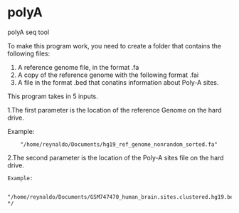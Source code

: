 polyA
=====

polyA seq tool


To make this program work, you need to create a folder that contains the following files:
 
1. A reference genome file, in the format .fa
2. A copy of the reference genome with the following format .fai
3. A file in the format .bed that conatins information about Poly-A sites.
 
This program takes in 5 inputs.

1.The first parameter is the location of the reference Genome on the hard drive.
  	
   Example:
   
 		"/home/reynaldo/Documents/hg19_ref_genome_nonrandom_sorted.fa"
 
2.The second parameter is the location of the Poly-A sites file on the hard drive.
 	  
    Example:
    
 		 "/home/reynaldo/Documents/GSM747470_human_brain.sites.clustered.hg19.bed" */
